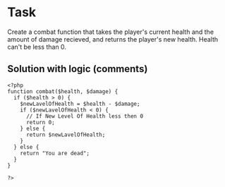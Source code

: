 # Task 

Create a combat function that takes the player's current health and the amount of damage recieved, and returns the player's new health. Health can't be less than 0.

## Solution with logic (comments)

```
<?php
function combat($health, $damage) {
  if ($health > 0) {
    $newLavelOfHealth = $health - $damage;
    if ($newLavelOfHealth < 0) {
      // If New Level Of Health less then 0 
      return 0;
    } else {
      return $newLavelOfHealth;
    }
  } else {
    return "You are dead";
  }
}

?>
```
